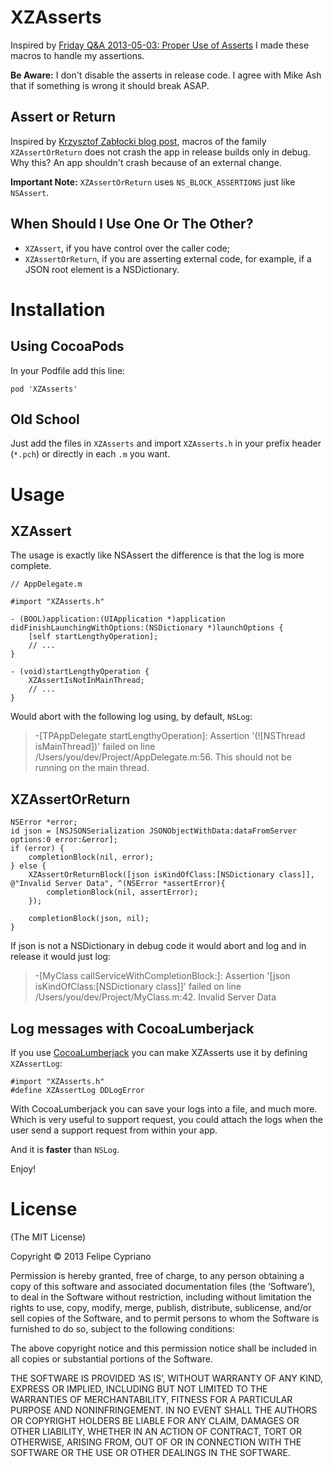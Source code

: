 # XZAsserts

Inspired by [Friday Q&A 2013-05-03: Proper Use of Asserts][1] I made these macros
to handle my assertions.

**Be Aware:** I don't disable the asserts in release code. I agree with Mike Ash
that if something is wrong it should break ASAP.

## Assert or Return

Inspired by [Krzysztof Zabłocki blog post][3], macros of the family `XZAssertOrReturn` does not
crash the app in release builds only in debug. Why this? An app shouldn't crash because of an external change.

**Important Note:** `XZAssertOrReturn` uses `NS_BLOCK_ASSERTIONS` just like `NSAssert`.

## When Should I Use One Or The Other?

- `XZAssert`, if you have control over the caller code;
- `XZAssertOrReturn`, if you are asserting external code, for example, if a JSON root element is a NSDictionary.

# Installation

## Using CocoaPods

In your Podfile add this line:

`pod 'XZAsserts'`

## Old School

Just add the files in `XZAsserts` and import `XZAsserts.h` in your prefix 
header (`*.pch`) or directly in each `.m` you want.

# Usage

## XZAssert

The usage is exactly like NSAssert the difference is that the log is more complete.

```
// AppDelegate.m

#import "XZAsserts.h"

- (BOOL)application:(UIApplication *)application didFinishLaunchingWithOptions:(NSDictionary *)launchOptions {
    [self startLengthyOperation];
    // ...
}

- (void)startLengthyOperation {
    XZAssertIsNotInMainThread;
    // ...
}
```

Would abort with the following log using, by default, `NSLog`:

> -[TPAppDelegate startLengthyOperation]: Assertion '(![NSThread isMainThread])' failed on line /Users/you/dev/Project/AppDelegate.m:56. This should not be running on the main thread.

## XZAssertOrReturn

```
NSError *error;
id json = [NSJSONSerialization JSONObjectWithData:dataFromServer options:0 error:&error];
if (error) {
    completionBlock(nil, error);
} else {
    XZAssertOrReturnBlock([json isKindOfClass:[NSDictionary class]], @"Invalid Server Data", ^(NSError *assertError){
        completionBlock(nil, assertError);
    });

    completionBlock(json, nil);
}
```

If json is not a NSDictionary in debug code it would abort and log and in release it would just log:

> -[MyClass callServiceWithCompletionBlock:]: Assertion '[json isKindOfClass:[NSDictionary class]]' failed on line /Users/you/dev/Project/MyClass.m:42. Invalid Server Data

## Log messages with CocoaLumberjack

If you use [CocoaLumberjack][2] you can make XZAsserts use it by defining
`XZAssertLog`:

```
#import "XZAsserts.h"
#define XZAssertLog DDLogError
```

With CocoaLumberjack you can save your logs into a file, and much more. Which 
is very useful to support request, you could attach the logs when the user
send a support request from within your app.

And it is **faster** than `NSLog`.

Enjoy!

# License

(The MIT License)

Copyright © 2013 Felipe Cypriano

Permission is hereby granted, free of charge, to any person obtaining a copy of this software and associated
documentation files (the ‘Software’), to deal in the Software without restriction, including without limitation
the rights to use, copy, modify, merge, publish, distribute, sublicense, and/or sell copies of the Software, and
to permit persons to whom the Software is furnished to do so, subject to the following conditions:

The above copyright notice and this permission notice shall be included in all copies or substantial portions of
the Software.

THE SOFTWARE IS PROVIDED ‘AS IS’, WITHOUT WARRANTY OF ANY KIND, EXPRESS OR IMPLIED, INCLUDING BUT NOT LIMITED TO
THE WARRANTIES OF MERCHANTABILITY, FITNESS FOR A PARTICULAR PURPOSE AND NONINFRINGEMENT. IN NO EVENT SHALL THE
AUTHORS OR COPYRIGHT HOLDERS BE LIABLE FOR ANY CLAIM, DAMAGES OR OTHER LIABILITY, WHETHER IN AN ACTION OF CONTRACT,
TORT OR OTHERWISE, ARISING FROM, OUT OF OR IN CONNECTION WITH THE SOFTWARE OR THE USE OR OTHER DEALINGS IN THE SOFTWARE.


[1]: http://www.mikeash.com/pyblog/friday-qa-2013-05-03-proper-use-of-asserts.html
[2]: https://github.com/robbiehanson/CocoaLumberjack
[3]: http://www.merowing.info/2013/07/expanded-use-of-asserts/
